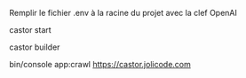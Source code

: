 Remplir le fichier .env à la racine du projet avec la clef OpenAI

castor start

castor builder

bin/console app:crawl https://castor.jolicode.com

